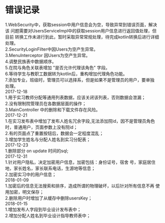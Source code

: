 # 错误记录
1.WebSecurity中，获取session中用户信息会为空，导致异常到错误页面，解决该
问题需要对UsersServiceImpl中的获取session用户信息进行返回值处理，但目前
转换工作未进行到此，暂时采取异常常规处理，待完成kotlin转换后进行详细处理。  
2.SecurityLoginFilter中因Users为空产生异常。  
3.MenuInterceptor 因Users为空产生异常。  
4.调整民族表中数据顺序。  
5.在院与角色关联表增加 "是否允许代理该角色" 字段。  
6.等待学生与教职工数据转为kotlin后，重构增加代理角色功能。  
7.添加专业，班级时，管理员可以选择系，但是如果不是管理员的用户，要单独
处理。  
2017-12-18  
1.用于实习教师分配等通用列表数据，应该关闭该列表，否则数据会泄漏；  
2.没有限制院管理员在各数据层面的操作；  
3.MainController 中的删除和下载文件存在风险。  
2017-12-21  
1.在实习发布表中增加了发布人姓名冗余字段,无法添加院id，因不是管理员角色
时，普通用户，页面参数上没有院id；  
2.有的页面点了重置按钮后，数据会一定程度混乱；  
3.增加学生姓名与分配人姓名到实习分配表；  
2017-12-23  
1.删除部分 on update 时间的sql;  
2017-12-31  
1.针对用户隐私，决定加密用户信息，加密包括：身份证号，宿舍
号，家庭居住地，家长姓名，家长联系电话，生源地等信息；  
2.加密实习中的用户信息；  
2018-01-09  
1.加密后的信息无法搜索和排序，造成所谓的物理破坏，以后针对所有信息不再
使用加密，明文保存；  
2.删除用户时增加了从缓存中删除usersKey；  
2018-01-15  
1.增加发布人字段到毕业设计发布表中；  
2.增加分配人姓名到毕业设计指导教师表中；